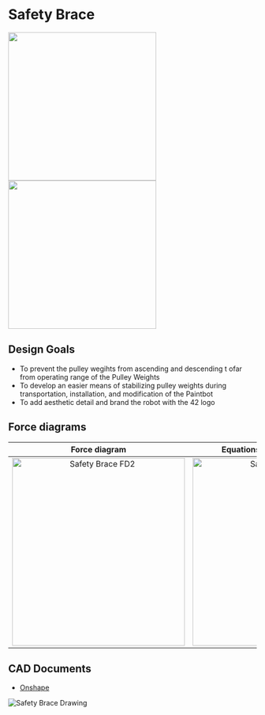 # Safety Brace

<img src="https://imgur.com/Ayo8V5j.jpg" width="300">       <img src="https://i.imgur.com/eKnwGxM.jpg" width="300"> 

## Design Goals
* To prevent the pulley wegihts from ascending and descending t ofar from operating range of the Pulley Weights
* To develop an easier means of stabilizing pulley weights during transportation, installation, and modification of the Paintbot
* To add aesthetic detail and brand the robot with the 42 logo

## Force diagrams
| Force diagram | Equations and considerations |
| :------: | :-------: |
<img width="350" height="380" alt="Safety Brace FD2" src="https://user-images.githubusercontent.com/49771001/69446986-64312d80-0d0a-11ea-9f77-441463fafe43.png"> | <img width="350" height="380" alt="Safety Brace FD1" src="https://user-images.githubusercontent.com/49771001/69446980-5f6c7980-0d0a-11ea-8d40-26e03156ee5d.png"> 
## CAD Documents
* [Onshape](https://cad.onshape.com/documents/6523397c12b1fe32c912b347/w/76bad9a677bbf1a6424c2140/e/f8c4142a4f75009b7d56d12f)

![Safety Brace Drawing](https://user-images.githubusercontent.com/49771001/69446645-b58ced00-0d09-11ea-97ba-6f224efd6b31.jpg)
